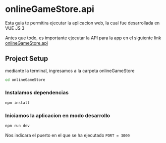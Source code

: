 # onlineGameStore.api

Esta guia te permitira ejecutar la aplicacion web, la cual fue desarrollada en VUE JS 3

Antes que todo, es importante ejecutar la API para la app en el siguiente link [onlineGameStore.api](https://github.com/Jvism/onlineGameStore.api)

## Project Setup

mediante la terminal, ingresamos a la carpeta onlineGameStore

```sh
cd onlineGameStore
```

### Instalamos dependencias

```sh
npm install
```

### Iniciamos la aplicacion en modo desarrollo

```sh
npm run dev
```

Nos indicara el puerto en el que se ha ejecutado `PORT = 3000`
